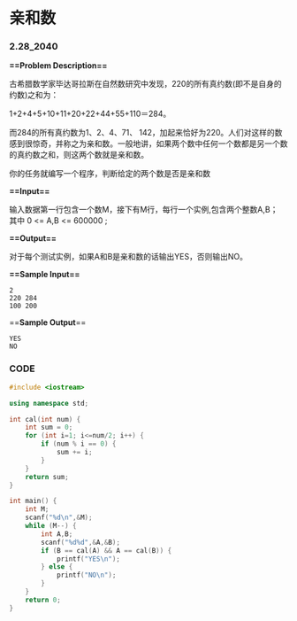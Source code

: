 # 亲和数

### 2.28_2040

**==Problem Description==**

古希腊数学家毕达哥拉斯在自然数研究中发现，220的所有真约数(即不是自身的约数)之和为： 

1+2+4+5+10+11+20+22+44+55+110＝284。 

而284的所有真约数为1、2、4、71、 142，加起来恰好为220。人们对这样的数感到很惊奇，并称之为亲和数。一般地讲，如果两个数中任何一个数都是另一个数的真约数之和，则这两个数就是亲和数。 

你的任务就编写一个程序，判断给定的两个数是否是亲和数

**==Input==**

输入数据第一行包含一个数M，接下有M行，每行一个实例,包含两个整数A,B； 其中 0 <= A,B <= 600000 ;

**==Output==**

对于每个测试实例，如果A和B是亲和数的话输出YES，否则输出NO。

**==Sample Input==**

```
2
220 284
100 200
```

 ==**Sample Output**==

```
YES
NO
```

 

### CODE

```CPP
#include <iostream>

using namespace std;

int cal(int num) {
    int sum = 0;
    for (int i=1; i<=num/2; i++) {
        if (num % i == 0) {
            sum += i;
        }
    }
    return sum;
}

int main() {
    int M;
    scanf("%d\n",&M);
    while (M--) {
        int A,B;
        scanf("%d%d",&A,&B);
        if (B == cal(A) && A == cal(B)) {
            printf("YES\n");
        } else {
            printf("NO\n");
        }
    }
    return 0;
}
```

